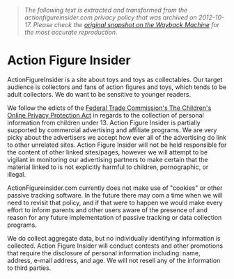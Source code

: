 > *The following text is extracted and transformed from the actionfigureinsider.com privacy policy that was archived on 2012-10-17. Please check the [original snapshot on the Wayback Machine](https://web.archive.org/web/20121017182625id_/http%3A//www.actionfigureinsider.com/privacy.shtml) for the most accurate reproduction.*

# Action Figure Insider

ActionFigureInsider is a site about toys and toys as collectables. Our target audience is collectors and fans of action figures and toys, which tends to be adult collectors. We do want to be sensitive to younger readers. 

We follow the edicts of the [Federal Trade Commission's The Children's Online Privacy Protection Act](http://www.ftc.gov/privacy/privacyinitiatives/childrens.html) in regards to the collection of personal information from children under 13. Action Figure Insider is partially supported by commercial advertising and affiliate programs. We are very picky about the advertisers we accept how ever all of the advertising do link to other unrelated sites. Action Figure Insider will not be held responsible for the content of other linked sites/pages, however we will attempt to be vigilant in monitoring our advertising partners to make certain that the material linked to is not explicitly harmful to children, pornographic, or illegal. 

ActionFigureinsider.com currently does not make use of "cookies" or other passive tracking software. In the future there may com a time when we will need to revisit that policy, and if that were to happen we would make every effort to inform parents and other users aware of the presence of and reason for any future implementation of passive tracking or data collection programs. 

We do collect aggregate data, but no individually identifying information is collected. Action Figure Insider will conduct contests and other promotions that require the disclosure of personal information including: name, address, e-mail address, and age. We will not resell any of the information to third parties. 
